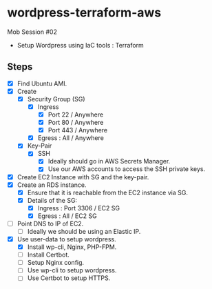# wordpress-terraform-aws

Mob Session #02

- Setup Wordpress using IaC tools : Terraform

## Steps

- [x] Find Ubuntu AMI. 
- [x] Create
    - [x] Security Group (SG)
        - [x] Ingress
            - [x] Port 22 / Anywhere
            - [x] Port 80 / Anywhere
            - [x] Port 443 / Anywhere
        - [x] Egress : All / Anywhere
    - [x] Key-Pair
        - [x] SSH
            - [x] Ideally should go in AWS Secrets Manager.
            - [x] Use our AWS accounts to access the SSH private keys.
- [x] Create EC2 Instance with SG and the key-pair.
- [x] Create an RDS instance.
    - [x] Ensure that it is reachable from the EC2 instance via SG.
    - [x] Details of the SG:
        - [x] Ingress : Port 3306 / EC2 SG
        - [x] Egress : All / EC2 SG
- [ ] Point DNS to IP of EC2.
    - [ ] Ideally we should be using an Elastic IP.
- [x] Use user-data to setup wordpress.
    - [x] Install wp-cli, Nginx, PHP-FPM.
    - [ ] Install Certbot. 
    - [ ] Setup Nginx config.
    - [ ] Use wp-cli to setup wordpress.
    - [ ] Use Certbot to setup HTTPS.